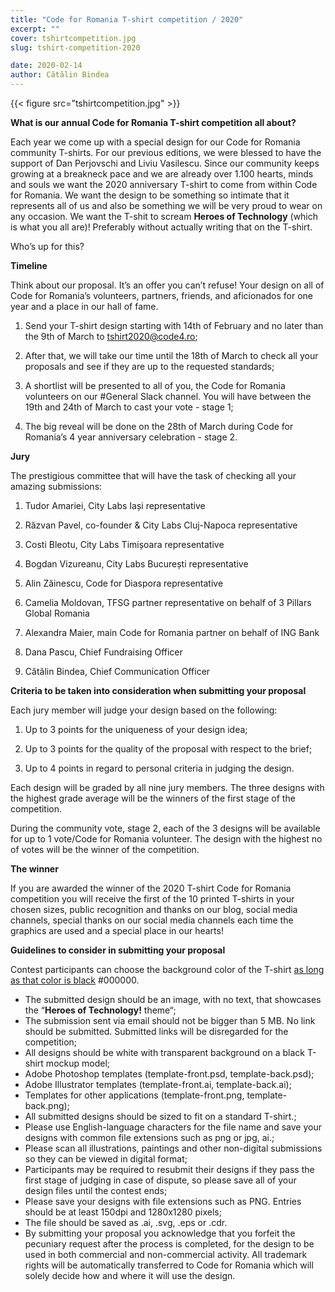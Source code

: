 ```yaml
---
title: "Code for Romania T-shirt competition / 2020"
excerpt: ""
cover: tshirtcompetition.jpg
slug: tshirt-competition-2020

date: 2020-02-14
author: Cătălin Bindea
---
```


{{< figure src="tshirtcompetition.jpg" >}}

**What is our annual Code for Romania T-shirt competition all about?**

Each year we come up with a special design for our Code for Romania community T-shirts. For our previous editions, we were blessed to have the support of Dan Perjovschi and Liviu Vasilescu. Since our community keeps growing at a breakneck pace and we are already over 1.100 hearts, minds and souls we want the 2020 anniversary T-shirt to come from within Code for Romania. We want the design to be something so intimate that it represents all of us and also be something we will be very proud to wear on any occasion. We want the T-shit to scream **Heroes of Technology** (which is what you all are)! Preferably without actually writing that on the T-shirt.

Who’s up for this?


**Timeline**

Think about our proposal. It’s an offer you can’t refuse! Your design on all of Code for Romania’s volunteers, partners, friends, and aficionados for one year and a place in our hall of fame.

1. Send your T-shirt design starting with 14th of February and no later than the 9th of March to tshirt2020@code4.ro;

2. After that, we will take our time until the 18th of March to check all your proposals and see if they are up to the requested standards;

3. A shortlist will be presented to all of you, the Code for Romania volunteers on our #General Slack channel. You will have between the 19th and 24th of March to cast your vote - stage 1;

4. The big reveal will be done on the 28th of March during Code for Romania’s 4 year anniversary celebration - stage 2.


**Jury**

The prestigious committee that will have the task of checking all your amazing submissions:

1. Tudor Amariei, City Labs Iași representative

2. Răzvan Pavel, co-founder & City Labs Cluj-Napoca representative

3. Costi Bleotu, City Labs Timișoara representative

4. Bogdan Vizureanu, City Labs București representative

5. Alin Zăinescu, Code for Diaspora representative

6. Camelia Moldovan, TFSG partner representative on behalf of 3 Pillars Global Romania

7. Alexandra Maier, main Code for Romania partner on behalf of ING Bank

8. Dana Pascu, Chief Fundraising Officer

9. Cătălin Bindea, Chief Communication Officer


**Criteria to be taken into consideration when submitting your proposal**

Each jury member will judge your design based on the following:

1. Up to 3 points for the uniqueness of your design idea;

2. Up to 3 points for the quality of the proposal with respect to the brief;

3. Up to 4 points in regard to personal criteria in judging the design.

Each design will be graded by all nine jury members. The three designs with the highest grade average will be the winners of the first stage of the competition. 

During the community vote, stage 2, each of the 3 designs will be available for up to 1 vote/Code for Romania volunteer. The design with the highest no of votes will be the winner of the competition.


**The winner**

If you are awarded the winner of the 2020 T-shirt Code for Romania competition you will receive the first of the 10 printed T-shirts in your chosen sizes, public recognition and thanks on our blog, social media channels, special thanks on our social media channels each time the graphics are used and a special place in our hearts!


**Guidelines to consider in submitting your proposal**

Contest participants can choose the background color of the T-shirt [as long as that color is black](http://www.hyperwrite.com/Articles/showarticle.aspx?id=90) #000000.

* The submitted design should be an image, with no text, that showcases the “**Heroes of Technology!** theme“;
* The submission sent via email should not be bigger than 5 MB. No link should be submitted. Submitted links will be disregarded for the competition;
* All designs should be white with transparent background on a black T-shirt mockup model;
* Adobe Photoshop templates (template-front.psd, template-back.psd);
* Adobe Illustrator templates (template-front.ai, template-back.ai);
* Templates for other applications (template-front.png, template-back.png);
* All submitted designs should be sized to fit on a standard T-shirt.;
* Please use English-language characters for the file name and save your designs with common file extensions such as png or jpg, ai.;
* Please scan all illustrations, paintings and other non-digital submissions so they can be viewed in digital format;
* Participants may be required to resubmit their designs if they pass the first stage of judging in case of dispute, so please save all of your design files until the contest ends;
* Please save your designs with file extensions such as PNG. Entries should be at least 150dpi and 1280x1280 pixels;
* The file should be saved as .ai, .svg, .eps or .cdr.
* By submitting your proposal you acknowledge that you forfeit the pecuniary request after the process is completed, for the design to be used in both commercial and non-commercial activity. All trademark rights will be automatically transferred to Code for Romania which will solely decide how and where it will use the design.

